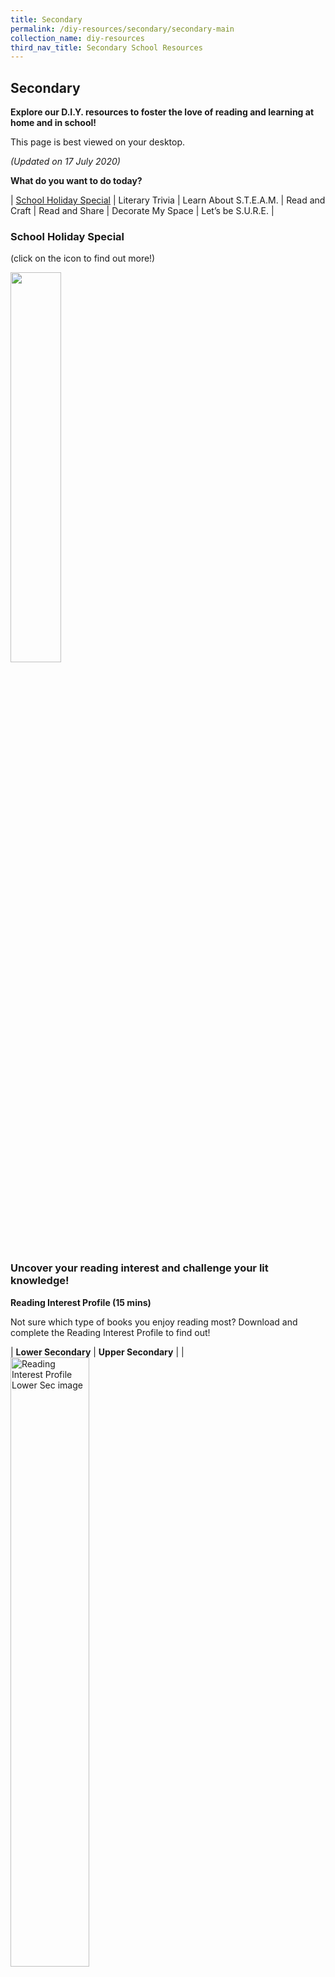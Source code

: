 ```yaml
---
title: Secondary
permalink: /diy-resources/secondary/secondary-main
collection_name: diy-resources
third_nav_title: Secondary School Resources
---
```


## **Secondary**

**Explore our D.I.Y. resources to foster the love of reading and learning at home and in school!**

This page is best viewed on your desktop.

_(Updated on 17 July 2020)_

**What do you want to do today?**

| [School Holiday Special](/diy-resources/secondary/teen-things) | Literary Trivia | Learn About S.T.E.A.M. | Read and Craft | Read and Share | Decorate My Space  | Let’s be S.U.R.E. |

### **School Holiday Special**

(click on the icon to find out more!)

<a href="/diy-resources/secondary/teen-things"><img src="/images/diyresources/dR-Holiday-Secondary-amended.png" style="width: 40%;"></a>

### **Uncover your reading interest and challenge your lit knowledge!**

**Reading Interest Profile (15 mins)**

Not sure which type of books you enjoy reading most? Download and complete the Reading Interest Profile to find out!

| **Lower Secondary** | **Upper Secondary** | 
| <a href="/images/diyresources/secondary/Reading-Interest-Profile-Lower-Secondary-FA-lowres.pdf"><img src="/images/diyresources/secondary/Lower-Sec.png" alt="Reading Interest Profile Lower Sec image" style="width: 50%;"></a> <a href="/images/diyresources/secondary/Reading-Interest-Profile-Lower-Secondary-FA-lowres.pdf"><img src="/images/diyresources/secondary/Upper-Sec.png" alt="Reading Interest Profile Lower Sec image" style="width: 50%;"></a> |

**Reading Challenge**

Up your reading game by completing our very own Reading Challenge

<a href="/images/diyresources/secondary/Secondary-Reading-Challenge-12052020V2.pdf"><img src="/images/diyresources/secondary/RC_Sec.jpg" alt="Reading Challenge image" style="width: 50%;"></a>

**POSB-NLB Kids’ Lit QuizTM Survival Kit and Literary Boot Camp Booklet (30 mins)**

Want to put your literary knowledge to the test? Download the POSB-NLB Kids’ Lit QuizTM Survival Kit and Literary Boot Camp booklet to see how much you know!

Sec 1
| **Survival Kit** | **Literary Boot Camp** |
| [![Survival kit image](/images/diyresources/secondary/KLQ-survival-kit.jpg)](/images/diyresources/secondary/NLB-Booklet_9-MAR.pdf) | [![Literary boot camp image](/images/diyresources/secondary/KLQ-LBC.jpg)](NLB_KidsLitQuiz-A5-LBC-Booklet-16PP_v4_c.pdf) |

### **Learn about S.T.E.A.M.**
Discover the joy of Science, Technology, Engineering, Arts and Maths (S.T.E.A.M.) through these activities.

**DIY Tweens Packages (30 mins)**
Problem-solve through do-it-yourself activities. Simply follow the instructions and have fun!

Sec 1 - Sec2
|[![Flexagon image](/images/diyresources/secondary/Tweens-Flexagon.jpg)](/images/diyresources/secondary/Tweens-Pop-up-Package-Flexagon.pdf) | [![Origami frog image](/images/diyresources/secondary/Tweens-Origami-Frog.jpg)](/images/diyresources/secondary/Tweens-Pop-up-Package-Frog.pdf)|
|[![Paper helicopter image](/images/diyresources/secondary/Tweens-Paper-Helicopter.jpg)](/images/diyresources/secondary/Tweens-Pop-up-Package-Paper-Helicopter.pdf) | [![Zentangle image](/images/diyresources/secondary/Tweens-Zentangle.jpg)](images/diyresources/secondary/Tweens-Zentangle.pdf)|

**Tweens Lab Mag (1 hour)**
Cool, creative, out-of-this world ideas and easy DIY projects on STEAM topics and activities for you to complete. Download the issues below!

<img src="/images/diyresources/secondary/tweenkeramalabmagcover.jpg" alt="Paper helicopter image" style="width: 50%;">

| Issue #1 [here](/images/diyresources/secondary/FA_Tweenkerama-Issue-1.pdf) | Issue #2 [here](/images/diyresources/secondary/Tweenkeramabooklet_Issue02_FA.pdf) | Issue #3 [here](/images/diyresources/secondary/FA-NLB-Tweenkerama_Issue-03-v2.pdf) |

### **Read and Craft**
Pick a short read and create a story-based craft.

**PopReads! (20 mins)**
Help students relate to books based on STELLAR themes to their everyday lives with engaging discussions and activities! Download these activity sheets and make reading come alive!

<a href="/images/diyresources/secondary/NLB-PopReads-A3-Worksheet-2_Tell-Me-My-Name_v06-FA-web.pdf"><img src="/images/diyresources/secondary/Tell-me-my-name.png" alt="Tell me my name image" style="width: 40%;"></a>

<a href="/images/diyresources/secondary/NLB-PopReads-A3-Worksheet-1_Unscramble-Me_v08-FAP-web.pdf"><img src="/images/diyresources/secondary/unscramble-me.png" alt="Unscramble me image" style="width: 40%;"></a>

### **Read and Share**
**Share your thoughts on your favourite reads and intriguing book excerpts.**

**Read Reap Write (30 mins)**
Students explore how stories relate to the world around them through a series of engaging discussions and activities. By reading and reflecting on thought-provoking extracts from great books, students will be encouraged to think critically and draw parallels between what is described in the extracts and their real-life experiences.

Sec 1 – Sec2
<img src="/images/diyresources/secondary/shortstoriesandradioplaysofsrajaratnam.jpg" alt="The short stories and radio plays of s rajaratnam image" style="width: 30%;">

Title: [Short Stories and Radio Plays of S. Rajaratnam](http://catalogue.nlb.gov.sg/cgi-bin/spydus.exe/ENQ/EXPNOS/BIBENQ?BRN=13792223)
Author: S. Rajaratnam
Call Number: SING RAJ

| [RRW Secondary Short Stories & Radio Plays of S. Rajaratnam Worksheet and Extract](/images/diyresources/secondary/RRWSecondaryRadioPlaysFAlowres-1.pdf) | 
[RRW Secondary Short Stories & Radio Plays of S. Rajaratnam Facilitator’s Guide](/images/diyresources/secondary/NLB_RRW-SG-Secondary-S-Rajaratnam_Facil-Guide-edited-1.pdf) |

<img src="/images/diyresources/secondary/Hatchet.jpg" alt="Hatchet image" style="width: 30%;">

Title: [Hatchet](http://catalogue.nlb.gov.sg/cgi-bin/spydus.exe/ENQ/EXPNOS/BIBENQ?BRN=8801620)
Author: Gary Paulsen
Call Number: Y PAU

| [RRW Secondary Hatchet Worksheet and Extract](/images/diyresources/secondary/RRW-Secondary-Hatchet-Worksheet-and-Extract.pdf) | 
[RRW Secondary Hatchet Facilitator’s Guide](/images/diyresources/secondary/RRW-Secondary-Hatchet-Facilitators-Guide.pdf) |

Sec 3 – Sec 4
<img src="/images/diyresources/secondary/50-stories-of-my-life_SR-NATHAN.jpg" style="width: 30%;">

Title: [S R Nathan: 50 stories from my life](http://catalogue.nlb.gov.sg/cgi-bin/spydus.exe/ENQ/EXPNOS/BIBENQ?BRN=200132009)
Author: S. R. Nathan
Call Number: J SING 959.5705092 NAT

| [RRW Secondary S R Nathan 50 Stories from my Life Worksheet and Extract](/images/diyresources/secondary/RRWSecondary50StoriesFAlowres-1.pdf) |
[RRW Secondary S R Nathan 50 Stories from my Life Facilitator’s Guide](/images/diyresources/secondary/NLB_RRW-Secondary-2015-50-Stories_Facil-Guide-1.pdf) |

<img src="/images/diyresources/secondary/Words.jpeg" style="width: 30%;">

Title: [&Words: Poems Singapore and Beyond](http://catalogue.nlb.gov.sg/cgi-bin/spydus.exe/ENQ/EXPNOS/BIBENQ?BRN=13668713)
Edited by: Edwin Thumboo
Call Number: Y SING S821 WOR

| [RRW Secondary &Words Poems Singapore and Beyond Worksheet and Extract](/images/diyresources/secondary/RRW-Secondary-Words-Poems-Singapore-and-Beyond-Worksheet-and-Extract.pdf) |
[RRW Secondary &Words Poems Singapore and Beyond Facilitators Guide](/images/diyresources/secondary/RRW-Secondary-Words-Poems-Singapore-and-Beyond-Facilitators-Guide.pdf) |

<img src="/images/diyresources/secondary/Viridian_SusanGates.jpg" alt="Viridian image" style="width: 30%;">

Title: [Viridian](http://catalogue.nlb.gov.sg/cgi-bin/spydus.exe/ENQ/EXPNOS/BIBENQ?BRN=200165574)
Author: Susan Gates
Call Number: Y GAT

| [RRW Secondary Viridian Worksheet and Extract](/images/diyresources/secondary/RRW-Secondary-Viridian-Worksheet-and-Extract.pdf) |
[RRW Secondary Viridian Facilitator’s Guide](/images/diyresources/secondary/RRW-Secondary-Viridian-Facilitators-Guide.pdf) |

### **Decorate My Space**
**Print out and put up these eye-catching posters and entertaining activities!**

**Posters (5 mins)**

| [![Fiction poster image](images/diyresources/secondary/fiction-poster.jpg)](/images/diyresources/secondary/fiction-poster.jpg) | [![Nonfiction poster image](/images/diyresources/secondary/non-fic.jpg)](/images/diyresources/secondary/non-fic.jpg) |
| [![Fiction authors image](/images/diyresources/secondary/Authors.jpg)](/images/diyresources/secondary/NLB-Author-Poster-FA.pdf) | [![First line image](/images/diyresources/secondary/First-Line.jpg)](/images/diyresources/secondary/NLB-First-Line-Posters-FA.pdf) |

Recommended genre posters for Lower Secondary
Click on the links below to download the posters

| [Fantasy](/images/diyresources/secondary/Lower-Sec-Fantasy-Book-Buzz-Poster.pdf) | [Horror](/images/diyresources/secondary/Lower-Sec-Horror-Book-Buzz-Poster.pdf) | [Thriller](/images/diyresources/secondary/Lower-Sec-Thriller-Book-Buzz-Poster.pdf) |
| [Science Fiction](/images/diyresources/secondary/Lower-Sec-Science-Fiction-Book-Buzz-Poster.pdf) | [Realistic Fiction](/images/diyresources/secondary/Lower-Sec-Realistic-Fiction-Book-Buzz-Poster.pdf) |

Recommended genre posters for Upper Secondary
Click on the links below to download the posters

| [Fantasy](/images/diyresources/secondary/Upper-Sec-Fantasy-Book-Buzz-Poster.pdf) | [Horror](/images/diyresources/secondary/Upper-Sec-Horror-Book-Buzz-Poster.pdf) | [Thriller](/images/diyresources/secondary/Upper-Sec-Thriller-Book-Buzz-Poster.pdf) |
| [Science Fiction](/images/diyresources/secondary/Upper-Sec-Science-Fiction-Book-Buzz-Poster.pdf) | [Realistic Fiction](/images/diyresources/secondary/Upper-Sec-Realistic-Fiction-Book-Buzz-Poster.pdf) |

**Activities (30 mins)**
Suggested activities to liven up reading corners everywhere!

<a href="images/diyresources/secondary/FA_NLB_SchoolLibraryMakeover_Inner-Pages.pdf"><img src="/images/diyresources/secondary/SLM-activity-SEC.jpg" alt="Golden ticket image" style="width: 50%;"></a>

### **Learn To Be S.U.R.E.**
**Are you savvy enough to face the pitfalls of the internet? Get SURE-vival tips through these S.U.R.E. (Source Understand Research Evaluate) activities!**

**EYEYAH! You S.U.R.E. or not? (20 min)**
Explore the world wide web with these activity sheets from EYEYAH!
Bonus: Print them out or take a screenshot with your phone to colour the black and white versions in!

| **How much e-waste can you spot? (b&w)** | **How much e-waste can you spot? (colour)** |
| [![Ewaste image](/images/diyresources/secondary/E-Waste_BW.jpg)](/images/diyresources/secondary/E-Waste_BW-scaled.jpg) | [![Ewaste color](/images/diyresources/secondary/E-Waste_color.jpg)](/images/diyresources/secondary/E-Waste_color-scaled.jpg) |
| **Head in the Clouds(b&w)** | **Head in the Clouds (colour)** | 
| [![Head in the clouds image](/images/diyresources/secondary/Head-in-the-Clouds_BW.jpg)](/images/diyresources/secondary/Head-in-the-Clouds_BW-scaled.jpeg) | [![Head in the clouds color image](/images/diyresources/secondary/Head-in-the-Clouds_color.jpg)](/images/diyresources/secondary/Head-in-the-Clouds_color-scaled.jpg) |
| **Did you know...(b&w)** | **Did you know...(colour)** |
| [![Did you know image](images/diyresources/secondary/Selfies_BW-scaled.jpg)](images/diyresources/secondary/Selfies_BW-scaled.jpg) | [![Did you know color image](/images/diyresources/secondary/Selfies_color.jpg)](/images/diyresources/secondary/Selfies_color-scaled.jpg) |
| **What do you do online?(b&w)** | **What do you do online? (colour)** |
| [![What do you do online image](/images/diyresources/secondary/What-Do-You-Do-Online_BW.jpg)](/images/diyresources/secondary/What-Do-You-Do-Online_BW-scaled.jpg) | [![What do you do online color image](/images/diyresources/secondary/What-Do-You-Do-Online_color.jpg)](/images/diyresources/secondary/What-Do-You-Do-Online_color-scaled.jpg) |

The above activity sheets are courtesy of EYEYAH!

**S.U.R.E. Toolkit (45 min)**
Get tips on how to be online savvy and combat fake news through insightful activities, based on the four basic S.U.R.E. skills: Source, Understand, Research and Evaluate.

Sec 1 – Sec 2
**Fake News #1**

| SURE Infographic | SURE Toolkit Activity Sheet |
| <a href="/images/sure/Infographic-Facing-Up-to-Fake-News.jpg"><img src="/images/sure/Infographic-Facing-Up-to-Fake-News.jpg" alt="Sure infographic image" style="width: 50%;"></a> | <a href="/images/sure/SURE-Kit-Activity-Sheet-FA.pdff"><img src="/images/sure/Capture4.png" alt="Sure toolkit image" style="width: 100%;"></a> 
| SURE Toolkit Map |
| [![Sure toolkit map image](/images/sure/Capture-2.png)](/images/sure/SURE-Kit-A3-Map-FA.pdf) |

**Fake News #2**

| Activity Sheet | SURE-vivor Booklet |
| <a href="/images/sure/FA_08030218_READ-LIKE-A-DETECTIVE.pdf"><img src="/images/sure/Capture-3.png" alt="Activity sheet image" style="width: 70%;"></a> | <a href="/images/sure/FA_SUREvivor-booklet-06032020.pdf"><img src="/images/sure/Capture.png" alt="Sure-vivor image" style="width: 100%;"></a> 

For more great information literacy resources, click [here](services/other-services/sure)!
